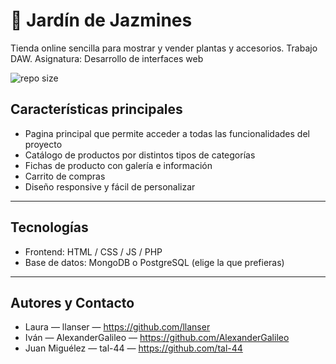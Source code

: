 # 🌸 Jardín de Jazmines

Tienda online sencilla para mostrar y vender plantas y accesorios.
Trabajo DAW. Asignatura: Desarrollo de interfaces web

![repo size](https://img.shields.io/github/repo-size/tal-44/Ecommerce-Jardin_de_Jazmines)

## Características principales
- Pagina principal que permite acceder a todas las funcionalidades del proyecto
- Catálogo de productos por distintos tipos de categorías
- Fichas de producto con galería e información
- Carrito de compras
- Diseño responsive y fácil de personalizar

---

## Tecnologías
- Frontend: HTML / CSS / JS / PHP
- Base de datos: MongoDB o PostgreSQL (elige la que prefieras)

---

## Autores y Contacto
- Laura — llanser — https://github.com/llanser  
- Iván — AlexanderGalileo — https://github.com/AlexanderGalileo  
- Juan Miguélez — tal-44 — https://github.com/tal-44
